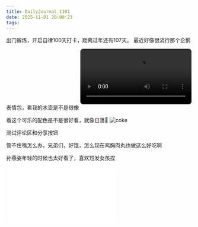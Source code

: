 ```yaml
---
title: DailyJournal_1101
date: 2025-11-01 20:00:23
tags:
---
```

出门锻炼，开启自律100天打卡，距离过年还有107天。
最近好像很流行那个企鹅表情包，看我的水壶是不是很像
<video src="./IMG_7454.mov" controls style="max-width: 100%; height: auto; margin: 1em 0; border-radius: 8px;"></video>

看这个可乐的配色是不是很好看，就像日落🌄
![coke](./8F8136C9-F55F-4D12-BD4C-3C61BF1771EB_1_102_o.jpeg)

测试评论区和分享按钮

管不住嘴怎么办，兄弟们，好饿，怎么现在鸡胸肉丸也做这么好吃啊

孙燕姿年轻的时候也太好看了，喜欢短发女孩捏
<iframe src="//player.bilibili.com/player.html?isOutside=true&aid=318395786&bvid=BV1zP41187u6&cid=1266737090&p=1" scrolling="no" border="0" frameborder="no" framespacing="0" allowfullscreen="true"></iframe>



